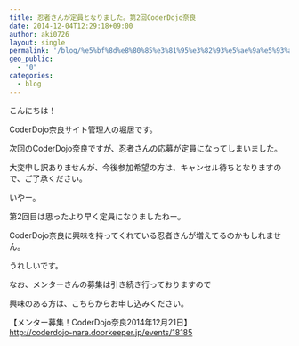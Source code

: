 ```yaml
---
title: 忍者さんが定員となりました。第2回CoderDojo奈良
date: 2014-12-04T12:29:18+09:00
author: aki0726
layout: single
permalink: '/blog/%e5%bf%8d%e8%80%85%e3%81%95%e3%82%93%e5%ae%9a%e5%93%a1%e3%81%a8%e3%81%aa%e3%82%8a%e3%81%be%e3%81%97%e3%81%9f%e3%80%82%e7%ac%ac2%e5%9b%9ecoderdojo%e5%a5%88%e8%89%af/'
geo_public:
  - "0"
categories:
  - blog
---
```

こんにちは！
  
CoderDojo奈良サイト管理人の堀居です。

次回のCoderDojo奈良ですが、忍者さんの応募が定員になってしまいました。
  
大変申し訳ありませんが、今後参加希望の方は、キャンセル待ちとなりますので、ご了承ください。

いやー。
  
第2回目は思ったより早く定員になりましたねー。
  
CoderDojo奈良に興味を持ってくれている忍者さんが増えてるのかもしれません。
  
うれしいです。

なお、メンターさんの募集は引き続き行っておりますので
  
興味のある方は、こちらからお申し込みください。

【メンター募集！CoderDojo奈良2014年12月21日】  
<http://coderdojo-nara.doorkeeper.jp/events/18185>